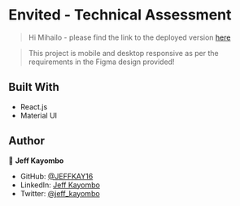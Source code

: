 # Envited - Technical Assessment

> Hi Mihailo - please find the link to the deployed version [here](https://envited-frontend-dev-role.vercel.app/)

> This project is mobile and desktop responsive as per the requirements in the Figma design provided!

## Built With

- React.js
- Material UI


## Author

👤 **Jeff Kayombo**

- GitHub: [@JEFFKAY16](https://github.com/JEFFKAY16)
- LinkedIn: [Jeff Kayombo](https://www.linkedin.com/in/jeff-kayombo/)
- Twitter: [@jeff_kayombo](https://twitter.com/jeff_kayombo)
